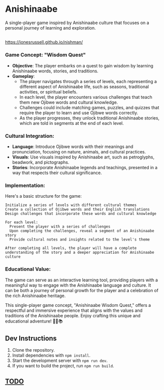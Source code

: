 # Anishinaabe

A single-player game inspired by Anishinaabe culture that focuses on a personal journey of learning and exploration.

##

https://jonesrussell.github.io/nishman/

### Game Concept: **"Wisdom Quest"**

-   **Objective**: The player embarks on a quest to gain wisdom by learning Anishinaabe words, stories, and traditions.
-   **Gameplay**:
    -   The player navigates through a series of levels, each representing a different aspect of Anishinaabe life, such as seasons, traditional activities, or spiritual beliefs.
    -   In each level, the player encounters various challenges that teach them new Ojibwe words and cultural knowledge.
    -   Challenges could include matching games, puzzles, and quizzes that require the player to learn and use Ojibwe words correctly.
    -   As the player progresses, they unlock traditional Anishinaabe stories, which are told in segments at the end of each level.

### Cultural Integration:

-   **Language**: Introduce Ojibwe words with their meanings and pronunciation, focusing on nature, animals, and cultural practices.
-   **Visuals**: Use visuals inspired by Anishinaabe art, such as petroglyphs, beadwork, and pictographs.
-   **Stories**: Incorporate Anishinaabe legends and teachings, presented in a way that respects their cultural significance.

### Implementation:

Here's a basic structure for the game:

```plaintext
Initialize a series of levels with different cultural themes
Create a collection of Ojibwe words and their English translations
Design challenges that incorporate these words and cultural knowledge

For each level:
  Present the player with a series of challenges
  Upon completing the challenges, reveal a segment of an Anishinaabe story
  Provide cultural notes and insights related to the level's theme

After completing all levels, the player will have a complete understanding of the story and a deeper appreciation for Anishinaabe culture
```

### Educational Value:

The game can serve as an interactive learning tool, providing players with a meaningful way to engage with the Anishinaabe language and culture. It can be both a journey of personal growth for the player and a celebration of the rich Anishinaabe heritage.

This single-player game concept, "Anishinaabe Wisdom Quest," offers a respectful and immersive experience that aligns with the values and traditions of the Anishinaabe people. Enjoy crafting this unique and educational adventure! 🌲🌙📚

## Dev Instructions

1. Clone the repository.
2. Install dependencies with `npm install`.
3. Start the development server with `npm run dev`.
4. If you want to build the project, run `npm run build`.

## [TODO](TODO.md)

